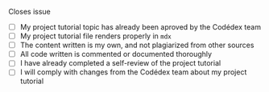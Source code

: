 Closes issue <!-- Add the name of the issue this closes -->

<!-- Congrats on completing your project tutorial draft! Before you submit your pull request, please check off the boxes on this checklist, like so: [x] -->

- [ ] My project tutorial topic has already been aproved by the Codédex team
- [ ] My project tutorial file renders properly in `mdx`
- [ ] The content written is my own, and not plagiarized from other sources
- [ ] All code written is commented or documented thoroughly
- [ ] I have already completed a self-review of the project tutorial 
- [ ] I will comply with changes from the Codédex team about my project tutorial
